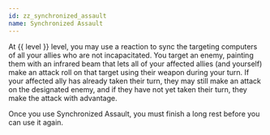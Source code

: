 ```yaml
---
id: zz_synchronized_assault
name: Synchronized Assault
---
```

At {{ level }} level, you may use a reaction to sync the targeting computers of all your allies who are not incapacitated. You target an enemy, painting them with an infrared beam that lets all of your affected allies (and yourself) make an attack roll on that target using their weapon during your turn. If your affected ally has already taken their turn, they may still make an attack on the designated enemy, and if they have not yet taken their turn, they make the attack with advantage.

Once you use Synchronized Assault, you must finish a long rest before you can use it again.
